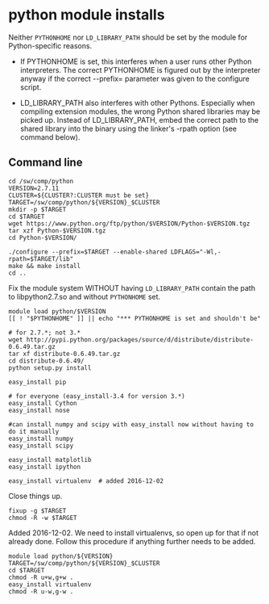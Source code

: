 python module installs
======================

Neither `PYTHONHOME` nor `LD_LIBRARY_PATH` should be set by the module for
Python-specific reasons.

* If PYTHONHOME is set, this interferes when a user runs other Python
  interpreters. The correct PYTHONHOME is figured out by the interpreter
  anyway if the correct --prefix= parameter was given to the configure
  script.

* LD_LIBRARY_PATH also interferes with other Pythons. Especially when
  compiling extension modules, the wrong Python shared libraries may
  be picked up. Instead of LD_LIBRARY_PATH, embed the correct path to
  the shared library into the binary using the linker's -rpath option
  (see command below).

Command line
------------

    cd /sw/comp/python
    VERSION=2.7.11
    CLUSTER=${CLUSTER?:CLUSTER must be set}
    TARGET=/sw/comp/python/${VERSION}_$CLUSTER
    mkdir -p $TARGET
    cd $TARGET
    wget https://www.python.org/ftp/python/$VERSION/Python-$VERSION.tgz
    tar xzf Python-$VERSION.tgz
    cd Python-$VERSION/

    ./configure --prefix=$TARGET --enable-shared LDFLAGS="-Wl,-rpath=$TARGET/lib"
    make && make install
    cd ..

Fix the module system WITHOUT having `LD_LIBRARY_PATH` contain the path to libpython2.7.so and without `PYTHONHOME` set.

    module load python/$VERSION
    [[ ! "$PYTHONHOME" ]] || echo "*** PYTHONHOME is set and shouldn't be"

    # for 2.7.*; not 3.*
    wget http://pypi.python.org/packages/source/d/distribute/distribute-0.6.49.tar.gz
    tar xf distribute-0.6.49.tar.gz 
    cd distribute-0.6.49/
    python setup.py install

    easy_install pip

    # for everyone (easy_install-3.4 for version 3.*)
    easy_install Cython
    easy_install nose

    #can install numpy and scipy with easy_install now without having to do it manually
    easy_install numpy 
    easy_install scipy

    easy_install matplotlib
    easy_install ipython

    easy_install virtualenv  # added 2016-12-02

Close things up.

    fixup -g $TARGET
    chmod -R -w $TARGET

Added 2016-12-02.  We need to install virtualenvs, so open up for that if not
already done.  Follow this procedure if anything further needs to be added.

    module load python/${VERSION}
    TARGET=/sw/comp/python/${VERSION}_$CLUSTER
    cd $TARGET
    chmod -R u+w,g+w .
    easy_install virtualenv
    chmod -R u-w,g-w .
